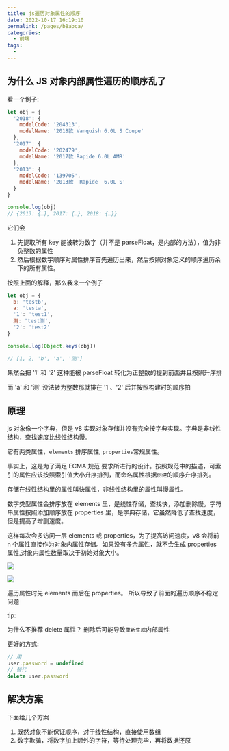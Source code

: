 ```yaml
---
title: js遍历对象属性的顺序
date: 2022-10-17 16:19:10
permalink: /pages/b8abca/
categories:
  - 前端
tags:
  - 
---
```

## 为什么 JS 对象内部属性遍历的顺序乱了

看一个例子:

```javascript
let obj = {
  '2018': {
    modelCode: '204313',
    modelName: '2018款 Vanquish 6.0L S Coupe'
  },
  '2017': {
    modelCode: '202479',
    modelName: '2017款 Rapide 6.0L AMR'
  },
  '2013': {
    modelCode: '139705',
    modelName: '2013款  Rapide  6.0L S'
  }
}

console.log(obj)
// {2013: {…}, 2017: {…}, 2018: {…}}
```

它们会

1. 先提取所有 key 能被转为数字（并不是 parseFloat，是内部的方法），值为非负整数的属性
2. 然后根据数字顺序对属性排序首先遍历出来，然后按照对象定义的顺序遍历余下的所有属性。

按照上面的解释，那么我来一个例子

```javascript
let obj = {
  b: 'testb',
  a: 'testa',
  '1': 'test1',
  测: 'test测',
  '2': 'test2'
}

console.log(Object.keys(obj))

// [1, 2, 'b', 'a', '测']
```

果然会把 '1' 和 '2' 这种能被 parseFloat 转化为正整数的提到前面并且按照升序排

而 'a' 和 '测' 没法转为整数那就排在 '1'、'2' 后并按照构建时的顺序拍

## 原理

js 对象像一个字典，但是 v8 实现对象存储并没有完全按字典实现。字典是非线性结构，查找速度比线性结构慢。

它有两类属性，`elements` 排序属性, `properties`常规属性。

事实上，这是为了满足 ECMA 规范 要求所进行的设计。按照规范中的描述，可索引的属性应该按照索引值大小升序排列，而命名属性根据`创建`的顺序升序排列。

存储在线性结构里的属性叫快属性，非线性结构里的属性叫慢属性。

数字类型属性会排序放在 elements 里，是线性存储，查找快，添加删除慢。字符串属性按照添加顺序放在 properties 里，是字典存储，它虽然降低了查找速度，但是提高了增删速度。

这样每次会多访问一层 elements 或 properties，为了提高访问速度，v8 会将前 n 个属性直接作为对象内属性存储。如果没有多余属性，就不会生成 properties 属性,对象内属性数量取决于初始对象大小。

![](https://raw.gitmirror.com/GanChuanYin/picture/main/blog/20221017164814.png)

![](https://raw.gitmirror.com/GanChuanYin/picture/main/blog/20221017164848.png)

遍历属性时先 elements 而后在 properties。 所以导致了前面的遍历顺序不稳定问题

tip:

为什么不推荐 delete 属性？
删除后可能导致`重新生成`内部属性

更好的方式:

```javascript
// 用
user.password = undefined
// 替代
delete user.password
```

## 解决方案

下面给几个方案

1. 既然对象不能保证顺序，对于线性结构，直接使用数组
2. 数字欺骗，将数字加上额外的字符，等待处理完毕，再将数据还原
